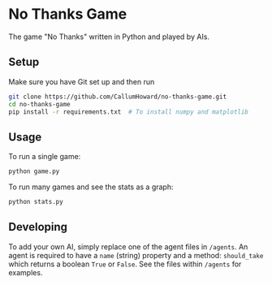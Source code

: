 # No Thanks Game
The game "No Thanks" written in Python and played by AIs.

## Setup
Make sure you have Git set up and then run
```bash
git clone https://github.com/CallumHoward/no-thanks-game.git
cd no-thanks-game
pip install -r requirements.txt  # To install numpy and matplotlib
```

## Usage
To run a single game:
```bash
python game.py
```

To run many games and see the stats as a graph:
```bash
python stats.py
```

## Developing
To add your own AI, simply replace one of the agent files in `/agents`. An agent is required to have a `name` (string) property and a method: `should_take` which returns a boolean `True` or `False`. See the files within `/agents` for examples.
